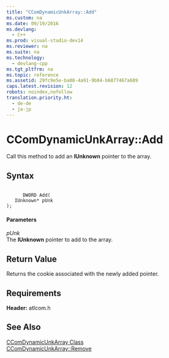 ```yaml
---
title: "CComDynamicUnkArray::Add"
ms.custom: na
ms.date: 09/19/2016
ms.devlang: 
  - C++
ms.prod: visual-studio-dev14
ms.reviewer: na
ms.suite: na
ms.technology: 
  - devlang-cpp
ms.tgt_pltfrm: na
ms.topic: reference
ms.assetid: 29fc9e5e-ba08-4a91-9b84-b6877467a689
caps.latest.revision: 12
robots: noindex,nofollow
translation.priority.ht: 
  - de-de
  - ja-jp
---
```

# CComDynamicUnkArray::Add
Call this method to add an **IUnknown** pointer to the array.  
  
## Syntax  
  
```  
  
      DWORD Add(  
   IUnknown* pUnk   
);  
```  
  
#### Parameters  
 *pUnk*  
 The **IUnknown** pointer to add to the array.  
  
## Return Value  
 Returns the cookie associated with the newly added pointer.  
  
## Requirements  
 **Header:** atlcom.h  
  
## See Also  
 [CComDynamicUnkArray Class](../vs140/CComDynamicUnkArray-Class.md)   
 [CComDynamicUnkArray::Remove](../vs140/CComDynamicUnkArray--Remove.md)